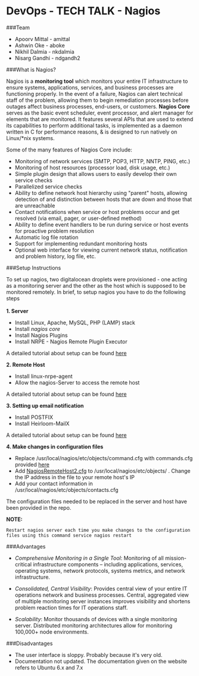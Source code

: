 # DevOps - TECH TALK - Nagios

###Team
* Apoorv Mittal - amittal
* Ashwin Oke    - aboke
* Nikhil Dalmia - nkdalmia
* Nisarg Gandhi - ndgandh2

###What is Nagios?

Nagios is a **monitoring tool** which monitors your entire IT infrastructure to ensure systems, applications, services, and business processes are functioning properly. In the event of a failure, Nagios can alert technical staff of the problem, allowing them to begin remediation processes before outages affect business processes, end-users, or customers. **Nagios Core** serves as the basic event scheduler, event processor, and alert manager for elements that are monitored. It features several APIs that are used to extend its capabilities to perform additional tasks, is implemented as a daemon written in C for performance reasons, & is designed to run natively on Linux/*nix systems.

Some of the many features of Nagios Core include:

* Monitoring of network services (SMTP, POP3, HTTP, NNTP, PING, etc.)
* Monitoring of host resources (processor load, disk usage, etc.)
* Simple plugin design that allows users to easily develop their own service checks
* Parallelized service checks
* Ability to define network host hierarchy using "parent" hosts, allowing detection of and distinction between hosts that are down and those that are unreachable
* Contact notifications when service or host problems occur and get resolved (via email, pager, or user-defined method)
* Ability to define event handlers to be run during service or host events for proactive problem resolution
* Automatic log file rotation
* Support for implementing redundant monitoring hosts
* Optional web interface for viewing current network status, notification and problem history, log file, etc.

###Setup Instructions

To set up nagios, two digitalocean droplets were provisioned - one acting as a monitoring server and the other as the host which is supposed to be monitored remotely.
In brief, to setup nagios you have to do the following steps
<br><br>**1. Server**
* Install Linux, Apache, MySQL, PHP (LAMP) stack
* Install *nagios core*
* Install Nagios Plugins
* Install NRPE - Nagios Remote Plugin Executor

A detailed tutorial about setup can be found [here](https://www.digitalocean.com/community/tutorials/how-to-install-nagios-4-and-monitor-your-servers-on-ubuntu-14-04)

**2. Remote Host**
* Install linux-nrpe-agent
* Allow the nagios-Server to access the remote host

A detailed tutorial about setup can be found [here](https://assets.nagios.com/downloads/nagiosxi/docs/Installing_The_XI_Linux_Agent.pdf)

**3. Setting up email notification**
* Install POSTFIX
* Install Heirloom-MailX

A detailed tutorial about setup can be found [here](http://www.telnetport25.com/2012/02/configuring-e-mail-notifications-in-nagios-core/)

**4. Make changes in configuration files**
* Replace /usr/local/nagios/etc/objects/command.cfg with commands.cfg provided [here](https://github.com/amittal91/DevOps-TechTalk-Nagios/tree/master/Config-Server)
* Add [NagiosRemoteHost2.cfg](https://github.com/amittal91/DevOps-TechTalk-Nagios/tree/master/Config-Server) to /usr/local/nagios/etc/objects/ . Change the IP address in the file to your remote host's IP
* Add your contact information in /usr/local/nagios/etc/objects/contacts.cfg

The configuration files needed to be replaced in the server and host have been provided in the repo.

**NOTE:**
```
Restart nagios server each time you make changes to the configuration files using this command service nagios restart
```

###Advantages

* *Comprehensive Monitoring in a Single Tool*: Monitoring of all mission-critical infrastructure
components – including applications, services, operating systems, network protocols, systems
metrics, and network infrastructure. 

* *Consolidated, Central Visibility*: Provides central view of your entire IT operations network
and business processes. Central, aggregated view of multiple monitoring server instances
improves visibility and shortens problem reaction times for IT operations staff.

* *Scalability*: Monitor thousands of devices with a single monitoring server. Distributed monitoring architectures allow for monitoring 100,000+ node environments.

###Disadvantages

* The user interface is sloppy. Probably because it's very old.
* Documentation not updated. The documentation given on the website refers to Ubuntu 6.x and 7.x


